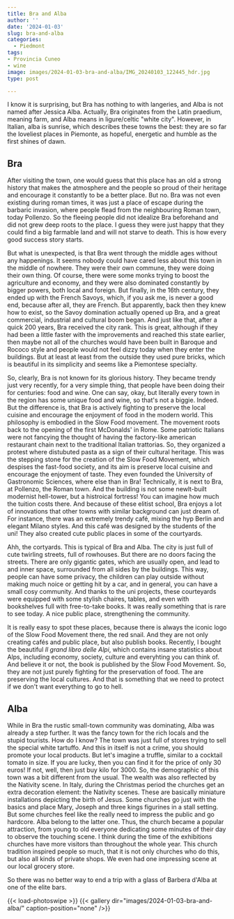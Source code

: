 ```yaml
---
title: Bra and Alba
author: ''
date: '2024-01-03'
slug: bra-and-alba
categories:
  - Piedmont
tags:
- Provincia Cuneo
- wine
image: images/2024-01-03-bra-and-alba/IMG_20240103_122445_hdr.jpg
type: post

---
```


I know it is surprising, but Bra has nothing to with langeries, and Alba is not named after Jessica Alba. Actually, Bra originates from the Latin praedium, meaning farm, and Alba means in ligure/celtic "white city". However, in Italian, alba is sunrise, which describes these towns the best: they are so far the loveliest places in Piemonte, as hopeful, energetic and humble as the first shines of dawn.

## Bra

After visiting the town, one would guess that this place has an old a strong history that makes the atmosphere and the people so proud of their heritage and encourage it constantly to be a better place. But no. Bra was not even existing during roman times, it was just a place of escape during the barbaric invasion, where people flead from the neighbouring Roman town, today Pollenzo. So the fleeing people did not idealize Bra beforehand and did not grew deep roots to the place. I guess they were just happy that they could find a big farmable land and will not starve to death. This is how every good success story starts.

But what is unexpected, is that Bra went through the middle ages without any happenings. It seems nobody could have cared less about this town in the middle of nowhere. They were their own commune, they were doing their own thing. Of course, there were some monks trying to boost the agriculture and economy, and they were also dominated constantly by bigger powers, both local and foreign. But finally, in the 16th century, they ended up with the French Savoys, which, if you ask me, is never a good end, because after all, they are French. But apparently, back then they knew how to exist, so the Savoy domination actually opened up Bra, and a great commercial, industrial and cultural boom began. And just like that, after a quick 200 years, Bra received the city rank. This is great, although if they had been a little faster with the improvements and reached this state earlier, then maybe not all of the churches would have been built in Baroque and Rococo style and people would not feel dizzy today when they enter the buildings. But at least at least from the outside they used pure bricks, which is beautiful in its simplicity and seems like a Piemontese specialty.

So, clearly, Bra is not known for its glorious history. They became trendy just very recently, for a very simple thing, that people have been doing their for centuries: food and wine. One can say, okay, but literally every town in the region has some unique food and wine, so that's not a biggie. Indeed. But the difference is, that Bra is actively fighting to preserve the local cuisine and encourage the enjoyment of food in the modern world. This philosophy is embodied in the Slow Food movement. The movement roots back to the opening of the first McDonalds' in Rome. Some patriotic Italians were not fancying the thought of having the factory-like american restaurant chain next to the traditional Italian trattorias. So, they organized a protest where distubuted pasta as a sign of their cultural heritage. This was the stepping stone for the creation of the Slow Food Movement, which despises the fast-food society, and its aim is preserve local cuisine and encourage the enjoyment of taste. They even founded the University of Gastronomic Sciences, where else than in Bra! Technically, it is next to Bra, at Pollenzo, the Roman town. And the building is not some newlt-built modernist hell-tower, but a histroical fortress! You can imagine how much the tuition costs there. And because of these elitist school, Bra enjoys a lot of innovations that other towns with similar background can just dream of. For instance, there was an extremely trendy café, mixing the hyp Berlin and elegant Milano styles. And this café was designed by the students of the uni! They also created cute public places in some of the courtyards. 

Ahh, the cortyards. This is typical of Bra and Alba. The city is just full of cute twirling streets, full of rowhouses. But there are no doors facing the streets. There are only gigantic gates, which are usually open, and lead to and inner space, surrounded from all sides by the buildings. This way, people can have some privacy, the children can play outside without making much noice or getting hit by a car, and in general, you can have a small cosy community. And thanks to the uni projects, these courteyards were equipped with some stylish chaires, tables, and even with bookshelves full with free-to-take books. It was really something that is rare to see today. A nice public place, strengthening the community. 

It is really easy to spot these places, because there is always the iconic logo of the Slow Food Movement there, the red snail. And they are not only creating cafés and public place, but also publish books. Recently, I bought the beautiful *Il grand libro delle Alpi*, which contains insane statistics about Alps, including economy, society, culture and everyhting you can think of. And believe it or not, the book is published by the Slow Food Movement. So, they are not just purely fighting for the preservation of food. The are preserving the local cultures. And that is something that we need to protect if we don't want everything to go to hell. 



## Alba

While in Bra the rustic small-town community was dominating, Alba was already a step further. It was the fancy town for the rich locals and the stupid tourists. How do I know? The town was just full of stores trying to sell the special white tartuffo. And this in itself is not a crime, you should promote your local products. But let's imagine a truffle, similar to a cocktail tomato in size. If you are lucky, then you can find it for the price of only 30 euros! If not, well, then just buy kilo for 3000. So, the demographic of this town was a bit different from the usual. The wealth was also reflected by the Nativity scene. In Italy, during the Christmas period the churches get an extra decoration element: the Nativity scenes. These are basically miniature installations depicting the birth of Jesus. Some churches go just with the basics and place Mary, Joseph and three kings figurines in a stall setting. But some churches feel like the really need to impress the public and go hardcore. Alba belong to the latter one. Thus, the church became a popular attraction, from young to old everyone dedicating some minutes of their day to observe the touching scene. I think during the time of the exhibitions churches have more visitors than throughout the whole year. This church tradition inspired people so much, that it is not only churches who do this, but also all kinds of private shops. We even had one impressing scene at our local grocery store. 

So there was no better way to end a trip with a glass of Barbera d'Alba at one of the elite bars.

{{< load-photoswipe >}}
{{< gallery dir="images/2024-01-03-bra-and-alba/" caption-position="none" />}}

